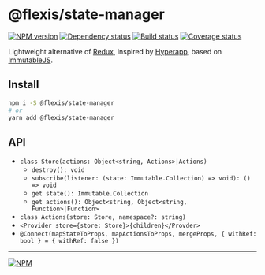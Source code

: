 # @flexis/state-manager

[![NPM version][npm]][npm-url]
[![Dependency status][deps]][deps-url]
[![Build status][build]][build-url]
[![Coverage status][coverage]][coverage-url]

[npm]: https://img.shields.io/npm/v/%40flexis/state-manager.svg
[npm-url]: https://npmjs.com/package/@flexis/state-manager

[deps]: https://david-dm.org/TrigenSoftware/flexis-state-manager.svg
[deps-url]: https://david-dm.org/TrigenSoftware/flexis-state-manager

[build]: http://img.shields.io/travis/TrigenSoftware/flexis-state-manager.svg
[build-url]: https://travis-ci.org/TrigenSoftware/flexis-state-manager

[coverage]: https://img.shields.io/coveralls/TrigenSoftware/flexis-state-manager.svg
[coverage-url]: https://coveralls.io/r/TrigenSoftware/flexis-state-manager

Lightweight alternative of [Redux](https://github.com/reactjs/redux), inspired by [Hyperapp](https://github.com/hyperapp/hyperapp), based on [ImmutableJS](https://github.com/facebook/immutable-js/).

## Install

```sh
npm i -S @flexis/state-manager
# or
yarn add @flexis/state-manager
```

## API

- `class Store(actions: Object<string, Actions>|Actions)`
    - `destroy(): void`
    - `subscribe(listener: (state: Immutable.Collection) => void): () => void`
    - `get state(): Immutable.Collection`
    - `get actions(): Object<string, Object<string, Function>|Function>`
- `class Actions(store: Store, namespace?: string)`
- `<Provider store={store: Store}>{children}</Provder>`
- `@Connect(mapStateToProps, mapActionsToProps, mergeProps, { withRef: bool } = { withRef: false })`

---
[![NPM](https://nodeico.herokuapp.com/@flexis/state-manager.svg)](https://npmjs.com/package/@flexis/state-manager)
